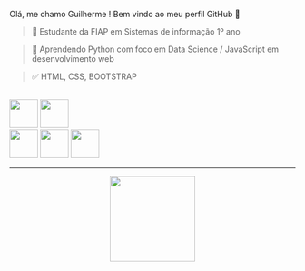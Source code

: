Olá, me chamo Guilherme ! 
Bem vindo ao meu perfil GitHub 👋

> 🔭 Estudante da FIAP em Sistemas de informação 1º ano

> 🌱 Aprendendo Python com foco em Data Science / JavaScript em desenvolvimento web

> ✅ HTML, CSS, BOOTSTRAP

<div style="display: inline_block"> 
<br>
<img loading="lazy" height="50em" src="https://cdn.jsdelivr.net/gh/devicons/devicon/icons/python/python-original-wordmark.svg"/>
<img loading="lazy" height="50em" src="https://cdn.jsdelivr.net/gh/devicons/devicon/icons/javascript/javascript-original.svg"/>
<br>
<img loading="lazy" height="50em" src="https://cdn.jsdelivr.net/gh/devicons/devicon/icons/html5/html5-original-wordmark.svg"/>
<img loading="lazy" height="50em" src="https://cdn.jsdelivr.net/gh/devicons/devicon/icons/css3/css3-original-wordmark.svg"/>
<img loading="lazy" height="50em" src="https://cdn.jsdelivr.net/gh/devicons/devicon/icons/bootstrap/bootstrap-original-wordmark.svg"/>
</div>
          
<hr>

<div align="center">
<a href="https://github.com/guiKD"/> 
<img loading="lazy" height="150em" src="https://github-readme-stats.vercel.app/api/top-langs/?username=guiKD&layout=compact&langs_count=7&theme=dracula"/> 
</div>
